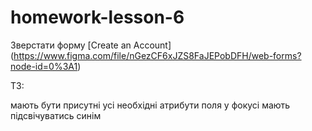 # homework-lesson-6

Зверстати форму [Create an Account] (https://www.figma.com/file/nGezCF6xJZS8FaJEPobDFH/web-forms?node-id=0%3A1)

ТЗ:

мають бути присутні усі необхідні атрибути
поля у фокусі мають підсвічуватись синім
